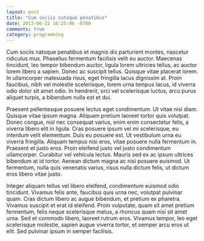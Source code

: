 ```yaml
---
layout: post
title: "Cum sociis natoque penatibus"
date: 2013-06-22 16:25:06 -0700
comments: true
category: programming
---
```


Cum sociis natoque penatibus et magnis dis parturient montes, nascetur ridiculus mus. Phasellus fermentum facilisis velit eu auctor. Maecenas tincidunt, leo tempor bibendum auctor, ligula lorem ultricies tellus, ac auctor lorem libero a sapien. Donec ac suscipit tellus. Quisque vitae placerat lorem. In ullamcorper malesuada risus, eget fringilla lacus dignissim at. Proin faucibus, nibh vel molestie scelerisque, lorem urna tempus lacus, id viverra odio dolor sit amet odio. In hendrerit, orci vel scelerisque luctus, arcu purus aliquet turpis, a bibendum nulla est et dui.

Praesent pellentesque posuere lectus eget condimentum. Ut vitae nisi diam. Quisque vitae ipsum magna. Aliquam pretium laoreet tortor quis volutpat. Donec congue, nisl nec consequat varius, enim enim consectetur felis, a viverra libero elit in ligula. Cras posuere ipsum vel mi scelerisque, eu interdum velit elementum. Duis eu posuere est. Ut vestibulum urna eu viverra fringilla. Aliquam tempus nisi eros, vitae posuere nulla fermentum in. Praesent et justo eros. Proin eleifend justo vel justo condimentum ullamcorper. Curabitur vel vehicula lectus. Mauris sed ex ac ipsum ultrices bibendum at id tortor. Aenean dictum magna ac nisi posuere euismod. Ut fermentum, nulla quis venenatis varius, risus nulla dictum felis, ut dictum eros libero vitae justo.

Integer aliquam tellus vel libero eleifend, condimentum euismod odio tincidunt. Vivamus felis ante, faucibus quis urna nec, volutpat pulvinar quam. Cras dictum libero ac augue bibendum, et pretium ex pharetra. Vivamus suscipit et erat id eleifend. Proin vulputate, quam sit amet pretium fermentum, felis neque scelerisque metus, a rhoncus quam nisi sit amet urna. Sed et commodo libero, laoreet rutrum eros. Vivamus tempor, leo eget scelerisque molestie, sapien augue viverra tortor, et semper arcu eros ut elit. Sed pulvinar ipsum in semper facilisis.
